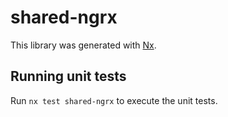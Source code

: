 # shared-ngrx

This library was generated with [Nx](https://nx.dev).

## Running unit tests

Run `nx test shared-ngrx` to execute the unit tests.
